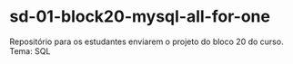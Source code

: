 # sd-01-block20-mysql-all-for-one
Repositório para os estudantes enviarem o projeto do bloco 20 do curso. Tema: SQL
